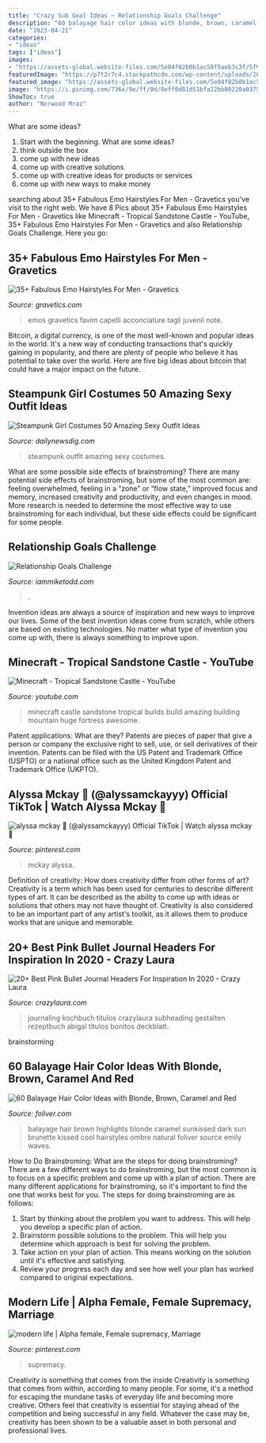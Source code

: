 ```yaml
---
title: "Crazy Sub Goal Ideas ~ Relationship Goals Challenge"
description: "60 balayage hair color ideas with blonde, brown, caramel and red"
date: "2023-04-21"
categories:
- "ideas"
tags: ["ideas"]
images:
- "https://assets-global.website-files.com/5e04f02b0b1ac50f5aeb3c3f/5f9c5b75c62c344bbad85a3c_RelationshipGoals-Challenge-p-800.png"
featuredImage: "https://p7t2r7c4.stackpathcdn.com/wp-content/uploads/2020/04/pink-subheading-for-bujo.jpg"
featured_image: "https://assets-global.website-files.com/5e04f02b0b1ac50f5aeb3c3f/5f9c5b75c62c344bbad85a3c_RelationshipGoals-Challenge-p-800.png"
image: "https://i.pinimg.com/736x/9e/ff/0d/9eff0d81d51bfa22bb00220a0375c884--knight-marriage.jpg"
ShowToc: true
author: "Norwood Mraz"
---
```



What are some ideas?
1. Start with the beginning. What are some ideas? 
2. think outside the box 
3. come up with new ideas 
4. come up with creative solutions 
5. come up with creative ideas for products or services 
6. come up with new ways to make money 

	

		
searching about 35+ Fabulous Emo Hairstyles For Men - Gravetics you've visit to the right web. We have 8 Pics about 35+ Fabulous Emo Hairstyles For Men - Gravetics like Minecraft - Tropical Sandstone Castle - YouTube, 35+ Fabulous Emo Hairstyles For Men - Gravetics and also Relationship Goals Challenge. Here you go:
		
    
## 35+ Fabulous Emo Hairstyles For Men - Gravetics

<img loading=lazy src="https://www.gravetics.com/wp-content/uploads/2017/01/Hot-Appearance-Emo-Hairstyle-Idea-768x1154.jpg" onerror="this.onerror=null;this.src='https://tse2.mm.bing.net/th?id=OIP.EfUrCE9IbUFGjblMmbfXUQHaLI&amp;pid=15.1';" alt="35+ Fabulous Emo Hairstyles For Men - Gravetics">

_Source: gravetics.com_

>emos gravetics favim capelli acconciature tagli juvenil note. 

	

Bitcoin, a digital currency, is one of the most well-known and popular ideas in the world. It's a new way of conducting transactions that's quickly gaining in popularity, and there are plenty of people who believe it has potential to take over the world. Here are five big ideas about bitcoin that could have a major impact on the future.

    
## Steampunk Girl Costumes 50 Amazing Sexy Outfit Ideas

<img loading=lazy src="http://dailynewsdig.com/wp-content/uploads/2014/02/50-Amazing-Steampunk-Outfit-Ideas-19.jpg" onerror="this.onerror=null;this.src='https://tse4.mm.bing.net/th?id=OIP.7rFjCayHX0uXPul8MtYjygHaLH&amp;pid=15.1';" alt="Steampunk Girl Costumes 50 Amazing Sexy Outfit Ideas">

_Source: dailynewsdig.com_

>steampunk outfit amazing sexy costumes. 

	

What are some possible side effects of brainstroming?
There are many potential side effects of brainstroming, but some of the most common are: feeling overwhelmed, feeling in a “zone” or “flow state,” improved focus and memory, increased creativity and productivity, and even changes in mood. More research is needed to determine the most effective way to use brainstroming for each individual, but these side effects could be significant for some people.

    
## Relationship Goals Challenge

<img loading=lazy src="https://assets-global.website-files.com/5e04f02b0b1ac50f5aeb3c3f/5f9c5b75c62c344bbad85a3c_RelationshipGoals-Challenge-p-800.png" onerror="this.onerror=null;this.src='https://tse4.mm.bing.net/th?id=OIP.JtYbxqJ7bi-MRAhjiVetpgHaKF&amp;pid=15.1';" alt="Relationship Goals Challenge">

_Source: iammiketodd.com_

>. 

	

Invention ideas are always a source of inspiration and new ways to improve our lives. Some of the best invention ideas come from scratch, while others are based on existing technologies. No matter what type of invention you come up with, there is always something to improve upon.

    
## Minecraft - Tropical Sandstone Castle - YouTube

<img loading=lazy src="https://i.ytimg.com/vi/4lgvl_5ysS8/maxresdefault.jpg" onerror="this.onerror=null;this.src='https://tse1.mm.bing.net/th?id=OIP.LZ-_uDsMuacX_paYsHA5jQHaEK&amp;pid=15.1';" alt="Minecraft - Tropical Sandstone Castle - YouTube">

_Source: youtube.com_

>minecraft castle sandstone tropical builds build amazing building mountain huge fortress awesome. 

	

Patent applications: What are they?
Patents are pieces of paper that give a person or company the exclusive right to sell, use, or sell derivatives of their invention. Patents can be filed with the US Patent and Trademark Office (USPTO) or a national office such as the United Kingdom Patent and Trademark Office (UKPTO).

    
## Alyssa Mckay 🦋 (@alyssamckayyy) Official TikTok | Watch Alyssa Mckay 🦋

<img loading=lazy src="https://i.pinimg.com/736x/77/14/6d/77146d4ad5263ea5d2e5e83ae1beb78c.jpg" onerror="this.onerror=null;this.src='https://tse2.mm.bing.net/th?id=OIP.1fbs8NslnQkmLt-ANSPQJgHaNK&amp;pid=15.1';" alt="alyssa mckay 🦋 (@alyssamckayyy) Official TikTok | Watch alyssa mckay 🦋">

_Source: pinterest.com_

>mckay alyssa. 

	

Definition of creativity: How does creativity differ from other forms of art?
Creativity is a term which has been used for centuries to describe different types of art. It can be described as the ability to come up with ideas or solutions that others may not have thought of. Creativity is also considered to be an important part of any artist's toolkit, as it allows them to produce works that are unique and memorable.

    
## 20+ Best Pink Bullet Journal Headers For Inspiration In 2020 - Crazy Laura

<img loading=lazy src="https://p7t2r7c4.stackpathcdn.com/wp-content/uploads/2020/04/pink-subheading-for-bujo.jpg" onerror="this.onerror=null;this.src='https://tse4.mm.bing.net/th?id=OIP.eNxW-3Nt8GTxopb0BNNfzQHaLH&amp;pid=15.1';" alt="20+ Best Pink Bullet Journal Headers For Inspiration In 2020 - Crazy Laura">

_Source: crazylaura.com_

>journaling kochbuch titulos crazylaura subheading gestalten rezeptbuch abigal títulos bonitos deckblatt. 

	
 brainstorming

    
## 60 Balayage Hair Color Ideas With Blonde, Brown, Caramel And Red

<img loading=lazy src="http://www.foliver.com/wp-content/uploads/2016/06/32-sunkissed-balayage-for-brown-hair-1024x1024.jpg" onerror="this.onerror=null;this.src='https://tse4.mm.bing.net/th?id=OIP.kRD9zvYvkkrhY7flmF5xRwHaHa&amp;pid=15.1';" alt="60 Balayage Hair Color Ideas with Blonde, Brown, Caramel and Red">

_Source: foliver.com_

>balayage hair brown highlights blonde caramel sunkissed dark sun brunette kissed cool hairstyles ombre natural foliver source emily waves. 

	

How to Do Brainstroming: What are the steps for doing brainstroming?
There are a few different ways to do brainstroming, but the most common is to focus on a specific problem and come up with a plan of action. There are many different applications for brainstroming, so it's important to find the one that works best for you. The steps for doing brainstroming are as follows: 
1. Start by thinking about the problem you want to address. This will help you develop a specific plan of action.
2. Brainstorm possible solutions to the problem. This will help you determine which approach is best for solving the problem.
3. Take action on your plan of action. This means working on the solution until it's effective and satisfying. 
4. Review your progress each day and see how well your plan has worked compared to original expectations.

    
## Modern Life | Alpha Female, Female Supremacy, Marriage

<img loading=lazy src="https://i.pinimg.com/736x/9e/ff/0d/9eff0d81d51bfa22bb00220a0375c884--knight-marriage.jpg" onerror="this.onerror=null;this.src='https://tse1.mm.bing.net/th?id=OIP.QPGPDf2tsUpm0y9MlWpazgAAAA&amp;pid=15.1';" alt="modern life | Alpha female, Female supremacy, Marriage">

_Source: pinterest.com_

>supremacy. 

	

Creativity is something that comes from the inside
Creativity is something that comes from within, according to many people. For some, it's a method for escaping the mundane tasks of everyday life and becoming more creative. Others feel that creativity is essential for staying ahead of the competition and being successful in any field. Whatever the case may be, creativity has been shown to be a valuable asset in both personal and professional lives.

